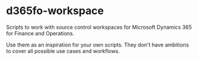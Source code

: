 # d365fo-workspace
Scripts to work with source control workspaces for Microsoft Dynamics 365 for Finance and Operations.

Use them as an inspiration for your own scripts. They don't have ambitions to cover all possible use cases and workflows.

